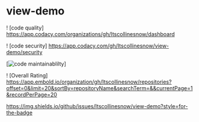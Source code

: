 # view-demo
! [code quality] https://app.codacy.com/organizations/gh/Itscollinesnow/dashboard 

! [code security] https://app.codacy.com/gh/Itscollinesnow/view-demo/security

[![code maintainablilty](https://codeclimate.com/github/Itscollinesnow/view-demo.png)]

! [Overall Rating]  https://app.embold.io/organization/gh/Itscollinesnow/repositories?offset=0&limit=20&sortBy=repositoryName&searchTerm=&&currentPage=1&recordPerPage=20

https://img.shields.io/github/issues/Itscollinesnow/view-demo?style=for-the-badge
